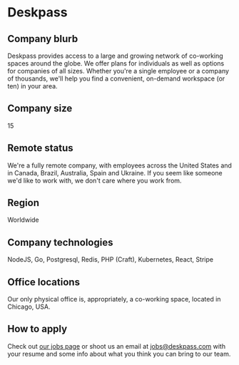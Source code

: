 # Deskpass

## Company blurb

Deskpass provides access to a large and growing network of co-working spaces around the globe. We offer plans for individuals as well as options for companies of all sizes. Whether you're a single employee or a company of thousands, we'll help you find a convenient, on-demand workspace (or ten) in your area.

## Company size

15

## Remote status

We're a fully remote company, with employees across the United States and in Canada, Brazil, Australia, Spain and Ukraine. If you seem like someone we'd like to work with, we don't care where you work from.

## Region

Worldwide

## Company technologies

NodeJS, Go, Postgresql, Redis, PHP (Craft), Kubernetes, React, Stripe

## Office locations

Our only physical office is, appropriately, a co-working space, located in Chicago, USA.

## How to apply

Check out [our jobs page](https://jobs.deskpass.com) or shoot us an email at jobs@deskpass.com with your resume and some info about what you think you can bring to our team.
